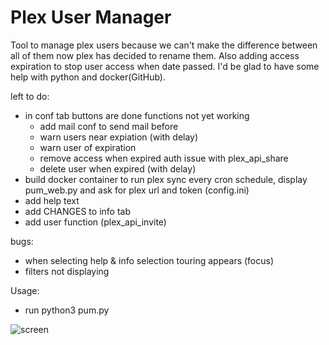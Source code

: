 # Plex User Manager

Tool to manage plex users because we can't make the difference between all of them now plex has decided to rename them. 
Also adding access expiration to stop user access when date passed.
I'd be glad to have some help with python and docker(GitHub).

left to do:
- in conf tab buttons are done functions not yet working
  * add mail conf to send mail before
  * warn users near expiation (with delay)
  * warn user of expiration
  * remove access when expired auth issue with plex_api_share
  * delete user when expired (with delay)
- build docker container to run plex sync every cron schedule, display pum_web.py and ask for plex url and token (config.ini)
- add help text
- add CHANGES to info tab
- add user function (plex_api_invite)

bugs:
- when selecting help & info selection touring appears (focus)
- filters not displaying

Usage:
 - run python3 pum.py
 
![screen](https://user-images.githubusercontent.com/9554635/172479259-af074417-b187-4483-8e98-91dde70861ba.png)
